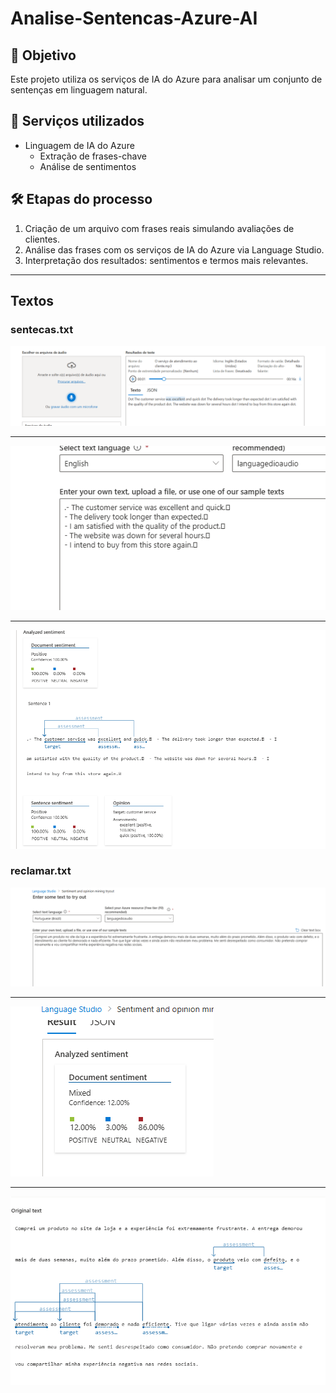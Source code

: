 # Analise-Sentencas-Azure-AI

## 💬 Objetivo

Este projeto utiliza os serviços de IA do Azure para analisar um conjunto de sentenças em linguagem natural.


## 🧠 Serviços utilizados

- Linguagem de IA do Azure
  - Extração de frases-chave
  - Análise de sentimentos

## 🛠️ Etapas do processo

1. Criação de um arquivo com frases reais simulando avaliações de clientes.
2. Análise das frases com os serviços de IA do Azure via Language Studio.
3. Interpretação dos resultados: sentimentos e termos mais relevantes.

---

## Textos
### sentecas.txt




![alt text](image-1.png)

---
![alt text](image.png)

---
![alt text](image-2.png)



### reclamar.txt


![alt text](image-3.png)

---
![alt text](image-4.png)

---
![alt text](image-5.png)
